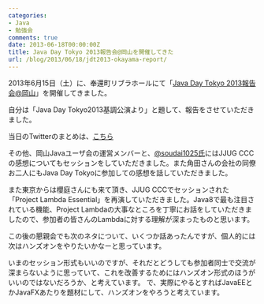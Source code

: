 ```yaml
---
categories:
- Java
- 勉強会
comments: true
date: 2013-06-18T00:00:00Z
title: Java Day Tokyo 2013報告会@岡山を開催してきた
url: /blog/2013/06/18/jdt2013-okayama-report/
---
```


2013年6月15日（土）に、奉還町リブラホールにて「[Java Day Tokyo 2013報告会@岡山](http://local.aguuu.com/events/15432)」を開催してきました。

自分は「Java Day Tokyo2013基調公演より」と題して、報告をさせていただきました。

<script async class="speakerdeck-embed" data-id="ebf8f340b7a20130a14b7e8eb314bbb5" data-ratio="1.33333333333333" src="//speakerdeck.com/assets/embed.js"></script>

当日のTwitterのまとめは、[こちら](http://togetter.com/li/518745)

その他、岡山Javaユーザ会の運営メンバーと、[@soudai1025氏](https://twitter.com/soudai1025)にはJJUG CCCの感想についてもセッションをしていただきました。また角田さんの会社の同僚お二人にもJava Day Tokyoに参加しての感想を話していただきました。

また東京からは櫻庭さんにも来て頂き、JJUG CCCでセッションされた「Project Lambda Essential」を再演していただきました。Java8で最も注目されている機能、Project Lambdaの大事なところを丁寧にお話をしていただきましたので、参加者の皆さんのLambdaに対する理解が深まったものと思います。

この後の懇親会でも次のネタについて、いくつか話あったんですが、個人的には次はハンズオンをやりたいかなーと思っています。

いまのセッション形式もいいのですが、それだとどうしても参加者同士で交流が深まらないように思っていて、これを改善するためにはハンズオン形式のほうがいいのではないだろうか、と考えています。
で、実際にやるとすればJavaEEとかJavaFXあたりを題材にして、ハンズオンをやろうと考えています。
